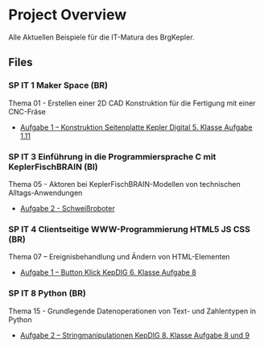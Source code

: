 # Project Overview

Alle Aktuellen Beispiele für die IT-Matura des BrgKepler.

## Files

### SP IT 1 Maker Space (BR) 

Thema 01 - Erstellen einer 2D CAD Konstruktion für die Fertigung mit einer CNC-Fräse 
- [Aufgabe 1 – Konstruktion Seitenplatte Kepler Digital 5. Klasse Aufgabe 1.11](./Maker%20Space/Thema%2001/ReadME.md)


### SP IT 3 Einführung in die Programmiersprache C mit KeplerFischBRAIN (BI) 

Thema 05 - Aktoren bei KeplerFischBRAIN-Modellen von technischen Alltags-Anwendungen 
- [Aufgabe 2 - Schweißroboter](./KeplerFischBRAIN/Thema_05/Aufgabe_2/ReadME.md) 


### SP IT 4 Clientseitige WWW-Programmierung HTML5 JS CSS (BR) 

Thema 07 – Ereignisbehandlung und Ändern von HTML-Elementen 
- [Aufgabe 1 – Button Klick KepDIG 6. Klasse Aufgabe 8](./HTML5%20JS%20CSS/Thema_07/Aufgbae_1.md)


### SP IT 8 Python (BR)
Thema 15 - Grundlegende Datenoperationen von Text- und Zahlentypen in Python  
- [Aufgabe 2 – Stringmanipulationen KepDIG 8. Klasse Aufgabe 8 und 9](./Python/Thema%2015/Aufgabe_2_teil_1.py)
